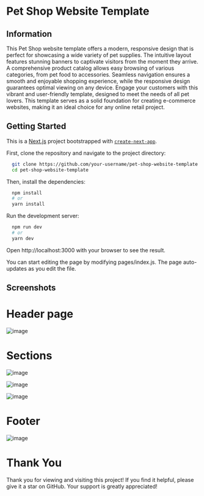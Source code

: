 # Pet Shop Website Template

## Information
This Pet Shop website template offers a modern, responsive design that is perfect for showcasing a wide variety of pet supplies. The intuitive layout features stunning banners to captivate visitors from the moment they arrive. A comprehensive product catalog allows easy browsing of various categories, from pet food to accessories. Seamless navigation ensures a smooth and enjoyable shopping experience, while the responsive design guarantees optimal viewing on any device. Engage your customers with this vibrant and user-friendly template, designed to meet the needs of all pet lovers. This template serves as a solid foundation for creating e-commerce websites, making it an ideal choice for any online retail project.

## Getting Started

This is a [Next.js](https://nextjs.org/) project bootstrapped with [`create-next-app`](https://github.com/vercel/next.js/tree/canary/packages/create-next-app).

First, clone the repository and navigate to the project directory:

```bash
  git clone https://github.com/your-username/pet-shop-website-template.git
  cd pet-shop-website-template
```

Then, install the dependencies:

```bash
  npm install
  # or
  yarn install
```

Run the development server:
```bash
  npm run dev
  # or
  yarn dev
```

Open http://localhost:3000 with your browser to see the result.

You can start editing the page by modifying pages/index.js. The page auto-updates as you edit the file.

## Screenshots

# Header page

![image](https://github.com/user-attachments/assets/e4586ebd-b734-4251-a090-eab7f88cd5fd)

# Sections

![image](https://github.com/user-attachments/assets/20370c28-e2aa-40f8-9aaa-270964384644)

![image](https://github.com/user-attachments/assets/9354ddb3-c964-4db3-977d-261955765037)

![image](https://github.com/user-attachments/assets/2dc22105-a4b2-4340-9a24-6c715f7c8ab7)

# Footer

![image](https://github.com/user-attachments/assets/bd41fcd0-c3b2-49b4-9dba-cd70c0f5bc2a)

# Thank You
Thank you for viewing and visiting this project! If you find it helpful, please give it a star on GitHub. Your support is greatly appreciated!


